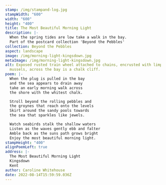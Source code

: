 ```yaml
---
stamp: /img/stampand-log.jpg
stampWidth: "600"
width: "600"
height: "400"
title: The Most Beautiful Morning Light
description: |-
  When the spring tides are low take a walk in the bay.
  Part of the postcard collection 'Beyond the Pebbles'
collection: Beyond the Pebbles
aspect: landscape
image: /img/morning-light-kingsdown.jpg
metaImage: /img/morning-light-kingsdown.jpg
alt: Exposed rusted train wheel attached to chains, encrusted with limpets and
  mussels, across the bay is a chalk cliff.
poem: |-
  When the plug is pulled in the bay 
  and the sea appears to drain away 
  take an early morning walk across 
  the shore with the whitest chalk.

  Stroll beyond the rolling pebbles and
  the groynes that reach onto the levels
  Skirt around the sandy pools towards
  the sea that sparkles like jewels.

  Watch seabirds stalk the shallow waters
  Listen as the waves gently ebb and falter
  Amble back as the suns path grows bright
  Enjoy the most beautiful morning light.
stampHeight: "400"
alignPoemLeft: true
address: |-
  The Most Beautiful Morning Light
  Kingsdown
  Kent
author: Caroline Whitehouse
date: 2022-08-14T15:59:59.036Z
---
```

